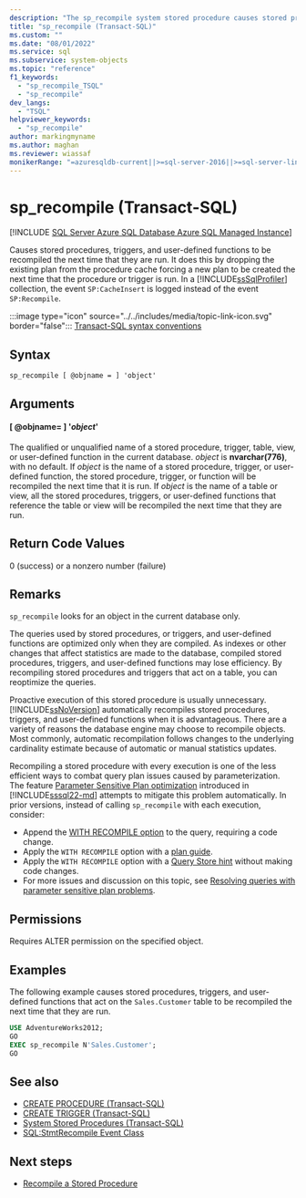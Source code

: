 ```yaml
---
description: "The sp_recompile system stored procedure causes stored procedures, triggers, and user-defined functions to be recompiled the next time that they are run."
title: "sp_recompile (Transact-SQL)"
ms.custom: ""
ms.date: "08/01/2022"
ms.service: sql
ms.subservice: system-objects
ms.topic: "reference"
f1_keywords: 
  - "sp_recompile_TSQL"
  - "sp_recompile"
dev_langs: 
  - "TSQL"
helpviewer_keywords: 
  - "sp_recompile"
author: markingmyname
ms.author: maghan
ms.reviewer: wiassaf
monikerRange: "=azuresqldb-current||>=sql-server-2016||>=sql-server-linux-2017||=azuresqldb-mi-current"
---
```

# sp_recompile (Transact-SQL)
[!INCLUDE [SQL Server Azure SQL Database Azure SQL Managed Instance](../../includes/applies-to-version/sql-asdb-asdbmi.md)]

  Causes stored procedures, triggers, and user-defined functions to be recompiled the next time that they are run. It does this by dropping the existing plan from the procedure cache forcing a new plan to be created the next time that the procedure or trigger is run. In a [!INCLUDE[ssSqlProfiler](../../includes/sssqlprofiler-md.md)] collection, the event `SP:CacheInsert` is logged instead of the event `SP:Recompile`.  
  
 :::image type="icon" source="../../includes/media/topic-link-icon.svg" border="false"::: [Transact-SQL syntax conventions](../../t-sql/language-elements/transact-sql-syntax-conventions-transact-sql.md)  
  
## Syntax  
  
```syntaxsql  
sp_recompile [ @objname = ] 'object'  
```  
  
## Arguments  

#### [ @objname= ] '*object*'  
 The qualified or unqualified name of a stored procedure, trigger, table, view, or user-defined function in the current database. *object* is **nvarchar(776)**, with no default. If *object* is the name of a stored procedure, trigger, or user-defined function, the stored procedure, trigger, or function will be recompiled the next time that it is run. If *object* is the name of a table or view, all the stored procedures, triggers, or user-defined functions that reference the table or view will be recompiled the next time that they are run.  
  
## Return Code Values  
 0 (success) or a nonzero number (failure)  
  
## Remarks  
 `sp_recompile` looks for an object in the current database only.  
  
 The queries used by stored procedures, or triggers, and user-defined functions are optimized only when they are compiled. As indexes or other changes that affect statistics are made to the database, compiled stored procedures, triggers, and user-defined functions may lose efficiency. By recompiling stored procedures and triggers that act on a table, you can reoptimize the queries.  
   
 Proactive execution of this stored procedure is usually unnecessary. [!INCLUDE[ssNoVersion](../../includes/ssnoversion-md.md)] automatically recompiles stored procedures, triggers, and user-defined functions when it is advantageous. There are a variety of reasons the database engine may choose to recompile objects. Most commonly, automatic recompilation follows changes to the underlying cardinality estimate because of automatic or manual statistics updates.
 
 Recompiling a stored procedure with every execution is one of the less efficient ways to combat query plan issues caused by parameterization. The feature [Parameter Sensitive Plan optimization](/sql/relational-databases/performance/parameter-sensitive-plan-optimization) introduced in [!INCLUDE[sssql22-md](../../includes/sssql22-md.md)] attempts to mitigate this problem automatically. In prior versions, instead of calling `sp_recompile` with each execution, consider:
 
 - Append the [WITH RECOMPILE option](../stored-procedures/recompile-a-stored-procedure.md) to the query, requiring a code change.
 - Apply the `WITH RECOMPILE` option with a [plan guide](../performance/plan-guides.md).
 - Apply the `WITH RECOMPILE` option with a [Query Store hint](../performance/query-store-hints.md) without making code changes.
 - For more issues and discussion on this topic, see [Resolving queries with parameter sensitive plan problems](/azure/azure-sql/managed-instance/identify-query-performance-issues#resolving-queries-with-suboptimal-query-execution-plans).
 
## Permissions  
 Requires ALTER permission on the specified object.  
  
## Examples  
 The following example causes stored procedures, triggers, and user-defined functions that act on the `Sales.Customer` table to be recompiled the next time that they are run.  
  
```sql
USE AdventureWorks2012;  
GO  
EXEC sp_recompile N'Sales.Customer';  
GO  
```  
  
## See also
 - [CREATE PROCEDURE &#40;Transact-SQL&#41;](../../t-sql/statements/create-procedure-transact-sql.md)   
 - [CREATE TRIGGER &#40;Transact-SQL&#41;](../../t-sql/statements/create-trigger-transact-sql.md)   
 - [System Stored Procedures &#40;Transact-SQL&#41;](../../relational-databases/system-stored-procedures/system-stored-procedures-transact-sql.md)  
 - [SQL:StmtRecompile Event Class](../event-classes/sql-stmtrecompile-event-class.md)
  
## Next steps
 - [Recompile a Stored Procedure](../stored-procedures/recompile-a-stored-procedure.md)
